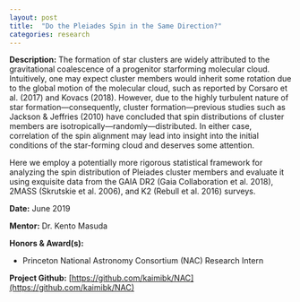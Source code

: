 ```yaml
---
layout: post
title:  "Do the Pleiades Spin in the Same Direction?"
categories: research
---
```


**Description:** The formation of star clusters are widely attributed to the gravitational coalescence of a progenitor starforming molecular cloud. Intuitively, one may expect cluster members would inherit some rotation due to the global motion
of the molecular cloud, such as reported by Corsaro et al. (2017) and Kovacs (2018). However, due to the highly turbulent nature of star formation—consequently, cluster formation—previous studies such as Jackson & Jeffries (2010) have concluded that spin distributions of cluster members are isotropically—randomly—distributed. In either case, correlation of the spin alignment may lead into insight into the initial conditions of the star-forming cloud and deserves some attention.

Here we employ a potentially more rigorous statistical framework for analyzing the spin distribution of Pleiades cluster members and evaluate it using exquisite data from the GAIA DR2 (Gaia Collaboration et al.
2018), 2MASS (Skrutskie et al. 2006), and K2 (Rebull et al. 2016) surveys.

**Date:** June 2019

**Mentor:** Dr. Kento Masuda

**Honors & Award(s):**

- Princeton National Astronomy Consortium (NAC) Research Intern

**Project Github:** [https://github.com/kaimibk/NAC](https://github.com/kaimibk/NAC)

